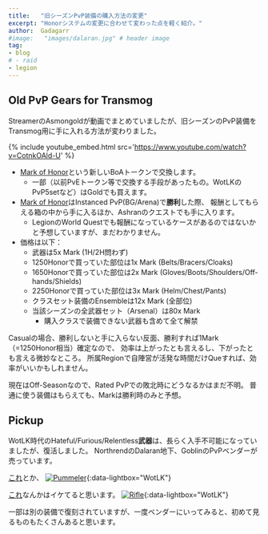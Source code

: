 ```yaml
---
title:   "旧シーズンPvP装備の購入方法の変更"
excerpt: "Honorシステムの変更に合わせて変わった点を軽く紹介。"
author:  Gadagarr
#image:   "images/dalaran.jpg" # header image
tag:
- blog
# - raid
- legion
---
```


## Old PvP Gears for Transmog

StreamerのAsmongoldが動画でまとめていましたが、旧シーズンのPvP装備をTransmog用に手に入れる方法が変わりました。

{% include youtube_embed.html src='https://www.youtube.com/watch?v=CotnkOAld-U' %}

- [Mark of Honor](http://www.wowdb.com/items/137642-mark-of-honor)という新しいBoAトークンで交換します。
    - 一部（以前PvEトークン等で交換する手段があったもの。WotLKのPvP5setなど）はGoldでも買えます。
- [Mark of Honor](http://www.wowdb.com/items/137642-mark-of-honor)はInstanced PvP(BG/Arena)で**勝利**した際、
  報酬としてもらえる箱の中から手に入るほか、Ashranのクエストでも手に入ります。
    - LegionのWorld Questでも報酬になっているケースがあるのではないかと予想していますが、まだわかりません。
- 価格は以下：
    - 武器は5x Mark (1H/2H問わず)
    - 1250Honorで買っていた部位は1x Mark (Belts/Bracers/Cloaks)
    - 1650Honorで買っていた部位は2x Mark (Gloves/Boots/Shoulders/Off-hands/Shields)
    - 2250Honorで買っていた部位は3x Mark (Helm/Chest/Pants)
    - クラスセット装備のEnsembleは12x Mark (全部位)
    - 当該シーズンの全武器セット（Arsenal）は80x Mark
        - 購入クラスで装備できない武器も含めて全て解禁

Casualの場合、勝利しないと手に入らない反面、勝利すれば1Mark（=1250Honor相当）確定なので、
効率は上がったとも言えるし、下がったとも言える微妙なところ。
所属Regionで自陣営が活発な時間だけQueすれば、効率がいいかもしれません。

現在はOff-Seasonなので、Rated PvPでの敗北時にどうなるかはまだ不明。
普通に使う装備はもらえても、Markは勝利時のみと予想。

## Pickup

WotLK時代のHateful/Furious/Relentless**武器**は、長らく入手不可能になっていましたが、復活しました。
NorthrendのDalaran地下、GoblinのPvPベンダーが売っています。

[これ](http://www.wowdb.com/items/42276)とか、
[![Pummeler](http://www.adriacraft.net/images/stories/news/wotlk/season6/weapons/tier1/season6-_9806_10.jpg)](http://www.adriacraft.net/images/stories/news/wotlk/season6/weapons/tier1/season6-_9806_10.jpg){:data-lightbox="WotLK"}

[これ](http://www.wowdb.com/items/42484-hateful-gladiators-rifle)なんかはイケてると思います。
[![Rifle](http://static.mmo-champion.com/mmoc/images/news/2008/september/8962/hatefulglad_rifle.jpg)](http://static.mmo-champion.com/mmoc/images/news/2008/september/8962/hatefulglad_rifle.jpg){:data-lightbox="WotLK"}

一部は別の装備で復刻されていますが、一度ベンダーにいってみると、初めて見るものもたくさんあると思います。

